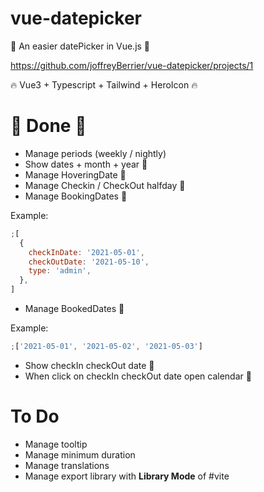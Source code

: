 # vue-datepicker

👊 An easier datePicker in Vue.js 👊

https://github.com/joffreyBerrier/vue-datepicker/projects/1

🔥 Vue3 + Typescript + Tailwind + HeroIcon 🔥

# 👊 Done 👊

- Manage periods (weekly / nightly)
- Show dates + month + year 👊
- Manage HoveringDate 👊
- Manage Checkin / CheckOut halfday 👊
- Manage BookingDates 👊

Example:

```javascript
;[
  {
    checkInDate: '2021-05-01',
    checkOutDate: '2021-05-10',
    type: 'admin',
  },
]
```

- Manage BookedDates 👊

Example:

```javascript
;['2021-05-01', '2021-05-02', '2021-05-03']
```

- Show checkIn checkOut date 👊
- When click on checkIn checkOut date open calendar 👊

# To Do

- Manage tooltip
- Manage minimum duration
- Manage translations
- Manage export library with **Library Mode** of #vite
